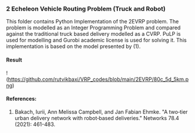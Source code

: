 ### 2 Echeleon Vehicle Routing Problem (Truck and Robot)

This folder contains Python Implementation of the 2EVRP problem. The problem is modelled as an Integer Programming Problem and compared against the traditional truck based delivery modelled as a CVRP. PuLP is used for modelling and Gurobi academic license is used for solving it. This implementation is based on the model presented by (1).

#### Result
!(https://github.com/rutvikbaxi/VRP_codes/blob/main/2EVRP/80c_5d_5km.png)

#### References:
1. Bakach, Iurii, Ann Melissa Campbell, and Jan Fabian Ehmke. "A two‐tier urban delivery network with robot‐based deliveries." Networks 78.4 (2021): 461-483.
